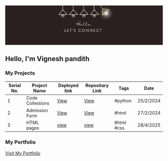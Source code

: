 
 ![Banner GitHub](https://github.com/Vignesha0408/Vignesha0408/blob/main/Images/connect.png)

  ## Hello, I'm Vignesh pandith
    

### My Projects 

| Serial No. | Project Name | Deployed link |Repositary Link | Tags | Date|
|---|---|---|---|---| --- |
| 1 | Code Collestions | [View](https://vignesha0408.github.io/Code-collections/ )| [View](https://github.com/Vignesha0408/Code-collections) | #python | 25/2/2024|
| 2 | Admission Form | [View]( https://vignesha0408.github.io/Admission-form/ ) | [View]( https://github.com/Vignesha0408/Admission-form) | #html | 27/2/2024|
|3 |HTML pages|[view](https://vignesha0408.github.io/vignesh-s-html-pages/)|[view](https://github.com/Vignesha0408/vignesh-s-html-pages)|#html #css|28/4/2025|

###  My Portfolio  
[Visit My Portfolio](https://www.linkedin.com/in/vignesha-u-g-45551a285/)
